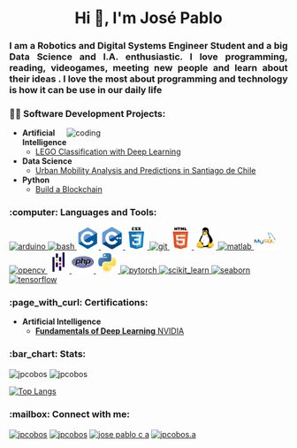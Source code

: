 <h1 align="center">Hi 👋, I'm José Pablo</h1>
<h3 align="justify">I am a Robotics and Digital Systems Engineer Student and a big Data Science and I.A. enthusiastic. I love programming, reading, videogames, meeting new people and learn about their ideas . I love the most about programming and technology is how it can be use in our daily life 


<h3>👨‍💻 Software Development Projects:</h3>

<img align="right" alt="coding" width="400" src="https://media.tenor.com/GfSX-u7VGM4AAAAC/coding.gif">

- <b>Artificial Intelligence</b>
  - [LEGO Classification with Deep Learning](https://github.com/JpCobos/LEGO-Classsifiaction)
- <b>Data Science </b>
  - [Urban Mobility Analysis and Predictions in Santiago de Chile](https://github.com/JpCobos/Urban-Mobility-Analysis-and-Prediction.git)
- <b>Python</b>
  - [Build a Blockchain](https://github.com/JpCobos/Block-Chain)


<h3>:computer: Languages and Tools:</h3>
<p align="left"> <a href="https://www.arduino.cc/" target="_blank" rel="noreferrer"> <img src="https://cdn.worldvectorlogo.com/logos/arduino-1.svg" alt="arduino" width="40" height="40"/> </a> <a href="https://www.gnu.org/software/bash/" target="_blank" rel="noreferrer"> <img src="https://www.vectorlogo.zone/logos/gnu_bash/gnu_bash-icon.svg" alt="bash" width="40" height="40"/> </a> <a href="https://www.cprogramming.com/" target="_blank" rel="noreferrer"> <img src="https://raw.githubusercontent.com/devicons/devicon/master/icons/c/c-original.svg" alt="c" width="40" height="40"/> </a> <a href="https://www.w3schools.com/cpp/" target="_blank" rel="noreferrer"> <img src="https://raw.githubusercontent.com/devicons/devicon/master/icons/cplusplus/cplusplus-original.svg" alt="cplusplus" width="40" height="40"/> </a> <a href="https://www.w3schools.com/css/" target="_blank" rel="noreferrer"> <img src="https://raw.githubusercontent.com/devicons/devicon/master/icons/css3/css3-original-wordmark.svg" alt="css3" width="40" height="40"/> </a> <a href="https://git-scm.com/" target="_blank" rel="noreferrer"> <img src="https://www.vectorlogo.zone/logos/git-scm/git-scm-icon.svg" alt="git" width="40" height="40"/> </a> <a href="https://www.w3.org/html/" target="_blank" rel="noreferrer"> <img src="https://raw.githubusercontent.com/devicons/devicon/master/icons/html5/html5-original-wordmark.svg" alt="html5" width="40" height="40"/> </a> <a href="https://www.linux.org/" target="_blank" rel="noreferrer"> <img src="https://raw.githubusercontent.com/devicons/devicon/master/icons/linux/linux-original.svg" alt="linux" width="40" height="40"/> </a> <a href="https://www.mathworks.com/" target="_blank" rel="noreferrer"> <img src="https://upload.wikimedia.org/wikipedia/commons/2/21/Matlab_Logo.png" alt="matlab" width="40" height="40"/> </a> <a href="https://www.mysql.com/" target="_blank" rel="noreferrer"> <img src="https://raw.githubusercontent.com/devicons/devicon/master/icons/mysql/mysql-original-wordmark.svg" alt="mysql" width="40" height="40"/> </a> <a href="https://opencv.org/" target="_blank" rel="noreferrer"> <img src="https://www.vectorlogo.zone/logos/opencv/opencv-icon.svg" alt="opencv" width="40" height="40"/> </a> <a href="https://pandas.pydata.org/" target="_blank" rel="noreferrer"> <img src="https://raw.githubusercontent.com/devicons/devicon/2ae2a900d2f041da66e950e4d48052658d850630/icons/pandas/pandas-original.svg" alt="pandas" width="40" height="40"/> </a> <a href="https://www.php.net" target="_blank" rel="noreferrer"> <img src="https://raw.githubusercontent.com/devicons/devicon/master/icons/php/php-original.svg" alt="php" width="40" height="40"/> </a> <a href="https://www.python.org" target="_blank" rel="noreferrer"> <img src="https://raw.githubusercontent.com/devicons/devicon/master/icons/python/python-original.svg" alt="python" width="40" height="40"/> </a> <a href="https://pytorch.org/" target="_blank" rel="noreferrer"> <img src="https://www.vectorlogo.zone/logos/pytorch/pytorch-icon.svg" alt="pytorch" width="40" height="40"/> </a> <a href="https://scikit-learn.org/" target="_blank" rel="noreferrer"> <img src="https://upload.wikimedia.org/wikipedia/commons/0/05/Scikit_learn_logo_small.svg" alt="scikit_learn" width="40" height="40"/> </a> <a href="https://seaborn.pydata.org/" target="_blank" rel="noreferrer"> <img src="https://seaborn.pydata.org/_images/logo-mark-lightbg.svg" alt="seaborn" width="40" height="40"/> </a> <a href="https://www.tensorflow.org" target="_blank" rel="noreferrer"> <img src="https://www.vectorlogo.zone/logos/tensorflow/tensorflow-icon.svg" alt="tensorflow" width="40" height="40"/> </a> </p>

<h3>:page_with_curl: Certifications:</h3>

- <b>Artificial Intelligence</b>
  - [**Fundamentals of Deep Learning** NVIDIA](https://drive.google.com/file/d/1YfqwAkGC_esA-niPJ9oQEh4mG80WgJ8Q/view?usp=drive_link)

<h3> :bar_chart: Stats:</h3>


<p>
  <img align="center" src="https://github-readme-stats-sigma-five.vercel.app/api?username=jpcobos&show_icons=true&locale=en" alt="jpcobos" height=200 width=400 >
  <img align="center" src="https://github-readme-streak-stats.herokuapp.com/?user=jpcobos&" alt="jpcobos" height=200 width=400 >
  
</p>

[![Top Langs](https://github-readme-stats-git-masterrstaa-rickstaa.vercel.app/api/top-langs/?username=JpCobos)](https://github.com/JpCobos/github-readme-stats)


<h3> :mailbox: Connect with me:</h3>
<p align="left">
<a href="https://linkedin.com/in/jpcobos" target="blank"><img align="center" src="https://raw.githubusercontent.com/rahuldkjain/github-profile-readme-generator/master/src/images/icons/Social/linked-in-alt.svg" alt="jpcobos" height="30" width="40" /></a>
<a href="https://kaggle.com/jpcobos" target="blank"><img align="center" src="https://raw.githubusercontent.com/rahuldkjain/github-profile-readme-generator/master/src/images/icons/Social/kaggle.svg" alt="jpcobos" height="30" width="40" /></a>
<a href="https://fb.com/jose pablo c a" target="blank"><img align="center" src="https://raw.githubusercontent.com/rahuldkjain/github-profile-readme-generator/master/src/images/icons/Social/facebook.svg" alt="jose pablo c a" height="30" width="40" /></a>
<a href="https://instagram.com/jpcobos.a" target="blank"><img align="center" src="https://raw.githubusercontent.com/rahuldkjain/github-profile-readme-generator/master/src/images/icons/Social/instagram.svg" alt="jpcobos.a" height="30" width="40" /></a>
</p>



